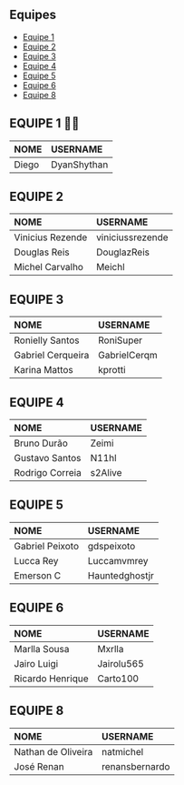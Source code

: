 <h2>Equipes</h2>
<ul>
    <li><a href="#equipe-1">Equipe 1</a></li>
    <li><a href="#equipe-2">Equipe 2</a></li>
    <li><a href="#equipe-3">Equipe 3</a></li>
    <li><a href="#equipe-4">Equipe 4</a></li>
    <li><a href="#equipe-5">Equipe 5</a></li>
    <li><a href="#equipe-6">Equipe 6</a></li>
    <li><a href="#equipe-8">Equipe 8</a></li>
</ul>

<h2 id="#eqp1">EQUIPE 1 👨‍🏫</h2>

| NOME | USERNAME
|:-------|:-------|
| Diego| DyanShythan |

<h2 id="#eqp2">EQUIPE 2</h2>

| NOME | USERNAME
|:-------|:-------|
| Vinicius Rezende | viniciussrezende |
| Douglas Reis | DouglazReis |
| Michel Carvalho | Meichl |

<h2 id="#eqp3">EQUIPE 3</h2>

| NOME | USERNAME
|:-------|:-------|
| Ronielly Santos | RoniSuper |
| Gabriel Cerqueira | GabrielCerqm |
| Karina Mattos | kprotti |

<h2 id="#eqp4">EQUIPE 4</h2>

| NOME | USERNAME
|:-------|:-------|
|Bruno Durão| Zeimi |
|Gustavo Santos| N11hl |
|Rodrigo Correia| s2Alive |

<h2 id="#eqp5">EQUIPE 5</h2>

| NOME | USERNAME
|:-------|:-------|
| Gabriel Peixoto | gdspeixoto |
| Lucca Rey | Luccamvmrey | 
| Emerson C | Hauntedghostjr |


<h2 id="#eqp6">EQUIPE 6</h2>

| NOME | USERNAME
|:-------|:-------|
|Marlla Sousa| Mxrlla|
|Jairo Luigi|Jairolu565 |
|Ricardo Henrique|Carto100 |


<h2 id="#eqp8">EQUIPE 8</h2>

| NOME | USERNAME
|:-------|:-------|
| Nathan de Oliveira | natmichel |
| José Renan | renansbernardo |
